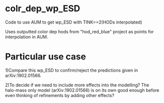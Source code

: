 # colr_dep_wp_ESD

Code to use AUM to get wp_ESD with TINK==2(HODs interpolated)

Uses outputted color dep hods from "hod_red_blue" project as points for interpolation in AUM. 

# Particular use case

1)Compare this wp_ESD to confirm/reject the predictions given in arXiv:1902.01566. 

2)To decide if we need to include more effects into the modelling?
The halo-mass only model (arXiv:1902.01566) is on its own good enough before even thinking of refinements by adding other effects?

